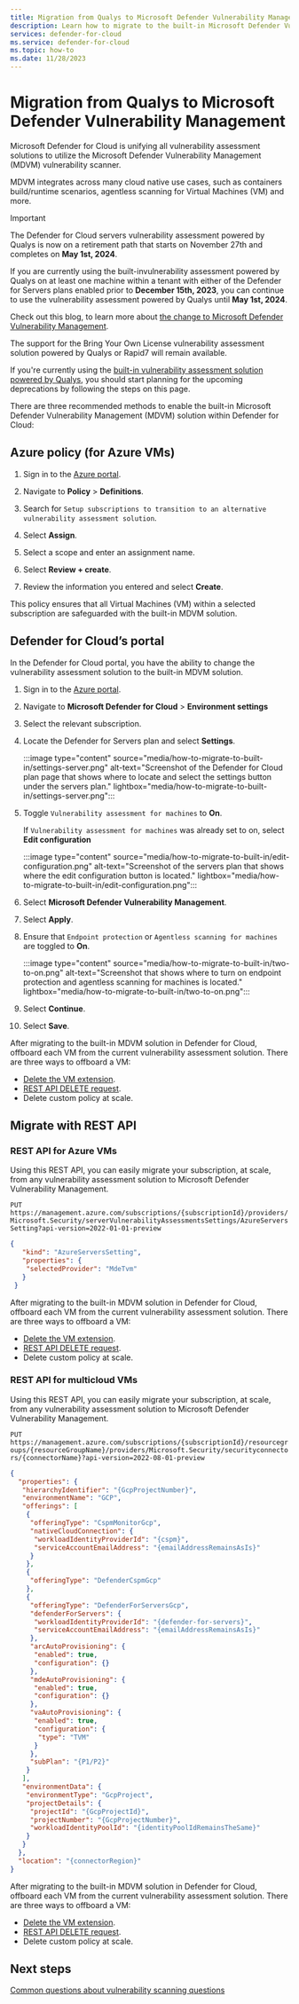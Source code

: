 ```yaml
---
title: Migration from Qualys to Microsoft Defender Vulnerability Management
description: Learn how to migrate to the built-in Microsoft Defender Vulnerability Management solution in Microsoft Defender for Cloud
services: defender-for-cloud
ms.service: defender-for-cloud
ms.topic: how-to
ms.date: 11/28/2023
---
```


# Migration from Qualys to Microsoft Defender Vulnerability Management

Microsoft Defender for Cloud is unifying all vulnerability assessment solutions to utilize the Microsoft Defender Vulnerability Management (MDVM) vulnerability scanner. 

MDVM integrates across many cloud native use cases, such as containers build/runtime scenarios, agentless scanning for Virtual Machines (VM) and more. 

> [!IMPORTANT]
> The Defender for Cloud servers vulnerability assessment powered by Qualys is now on a retirement path that starts on November 27th and completes on **May 1st, 2024**.
>
> If you are currently using the built-invulnerability assessment powered by Qualys on at least one machine within a tenant with either of the Defender for Servers plans enabled prior to **December 15th, 2023**, you can continue to use the vulnerability assessment powered by Qualys until **May 1st, 2024**.
>
> Check out this blog, to learn more about [the change to Microsoft Defender Vulnerability Management](https://techcommunity.microsoft.com/t5/microsoft-defender-for-cloud/defender-for-cloud-unified-vulnerability-assessment-powered-by/ba-p/3990112).
>
> The support for the Bring Your Own License vulnerability assessment solution powered by Qualys or Rapid7 will remain available.

If you're currently using the [built-in vulnerability assessment solution powered by Qualys](deploy-vulnerability-assessment-vm.md), you should start planning for the upcoming deprecations by following the steps on this page.

There are three recommended methods to enable the built-in Microsoft Defender Vulnerability Management (MDVM) solution within Defender for Cloud:

## Azure policy (for Azure VMs) 

1. Sign in to the [Azure portal](https://portal.azure.com/).

1. Navigate to **Policy** > **Definitions**.

1. Search for `Setup subscriptions to transition to an alternative vulnerability assessment solution`. 

1. Select **Assign**.

1. Select a scope and enter an assignment name.

1. Select **Review + create**.

1. Review the information you entered and select **Create**.
 
This policy ensures that all Virtual Machines (VM) within a selected subscription are safeguarded with the built-in MDVM solution. 

## Defender for Cloud’s portal 

In the Defender for Cloud portal, you have the ability to change the vulnerability assessment solution to the built-in MDVM solution. 

1. Sign in to the [Azure portal](https://portal.azure.com/).

1. Navigate to **Microsoft Defender for Cloud** > **Environment settings** 

1. Select the relevant subscription.

1. Locate the Defender for Servers plan and select **Settings**.

    :::image type="content" source="media/how-to-migrate-to-built-in/settings-server.png" alt-text="Screenshot of the Defender for Cloud plan page that shows where to locate and select the settings button under the servers plan." lightbox="media/how-to-migrate-to-built-in/settings-server.png":::

1. Toggle `Vulnerability assessment for machines` to **On**.

    If `Vulnerability assessment for machines` was already set to on, select **Edit configuration**

    :::image type="content" source="media/how-to-migrate-to-built-in/edit-configuration.png" alt-text="Screenshot of the servers plan that shows where the edit configuration button is located." lightbox="media/how-to-migrate-to-built-in/edit-configuration.png":::

1. Select **Microsoft Defender Vulnerability Management**.

1. Select **Apply**. 

1. Ensure that `Endpoint protection` or `Agentless scanning for machines` are toggled to **On**.

    :::image type="content" source="media/how-to-migrate-to-built-in/two-to-on.png" alt-text="Screenshot that shows where to turn on endpoint protection and agentless scanning for machines is located." lightbox="media/how-to-migrate-to-built-in/two-to-on.png":::

1. Select **Continue**.

1. Select **Save**.

After migrating to the built-in MDVM solution in Defender for Cloud, offboard each VM from the current vulnerability assessment solution. There are three ways to offboard a VM:

- [Delete the VM extension](/powershell/module/az.compute/remove-azvmextension?view=azps-11.0.0).
- [REST API DELETE request](/rest/api/compute/virtual-machine-extensions/delete?view=rest-compute-2023-07-01&tabs=HTTP).
- Delete custom policy at scale.

## Migrate with REST API

### REST API for Azure VMs

Using this REST API, you can easily migrate your subscription, at scale, from any vulnerability assessment solution to Microsoft Defender Vulnerability Management.

`PUT https://management.azure.com/subscriptions/{subscriptionId}/providers/Microsoft.Security/serverVulnerabilityAssessmentsSettings/AzureServersSetting?api-version=2022-01-01-preview`

```json
{
   "kind": "AzureServersSetting",
   "properties": {
    "selectedProvider": "MdeTvm"
   }
 }
```

After migrating to the built-in MDVM solution in Defender for Cloud, offboard each VM from the current vulnerability assessment solution. There are three ways to offboard a VM:

- [Delete the VM extension](/powershell/module/az.compute/remove-azvmextension?view=azps-11.0.0).
- [REST API DELETE request](/rest/api/compute/virtual-machine-extensions/delete?view=rest-compute-2023-07-01&tabs=HTTP).
- Delete custom policy at scale.

### REST API for multicloud VMs

Using this REST API, you can easily migrate your subscription, at scale, from any vulnerability assessment solution to Microsoft Defender Vulnerability Management.

`PUT https://management.azure.com/subscriptions/{subscriptionId}/resourcegroups/{resourceGroupName}/providers/Microsoft.Security/securityconnectors/{connectorName}?api-version=2022-08-01-preview`

```json
{
  "properties": {
   "hierarchyIdentifier": "{GcpProjectNumber}",
   "environmentName": "GCP",
   "offerings": [
​    {
​     "offeringType": "CspmMonitorGcp",
​     "nativeCloudConnection": {
​      "workloadIdentityProviderId": "{cspm}",
​      "serviceAccountEmailAddress": "{emailAddressRemainsAsIs}"
​     }
​    },
​    {
​     "offeringType": "DefenderCspmGcp"
​    },
​    {
​     "offeringType": "DefenderForServersGcp",
​     "defenderForServers": {
​      "workloadIdentityProviderId": "{defender-for-servers}",
​      "serviceAccountEmailAddress": "{emailAddressRemainsAsIs}"
​     },
​     "arcAutoProvisioning": {
​      "enabled": true,
​      "configuration": {}
​     },
​     "mdeAutoProvisioning": {
​      "enabled": true,
​      "configuration": {}
​     },
​     "vaAutoProvisioning": {
​      "enabled": true,
​      "configuration": {
​       "type": "TVM"
​      }
​     },
​     "subPlan": "{P1/P2}"
​    }
   ],
   "environmentData": {
​    "environmentType": "GcpProject",
​    "projectDetails": {
​     "projectId": "{GcpProjectId}",
​     "projectNumber": "{GcpProjectNumber}",
​     "workloadIdentityPoolId": "{identityPoolIdRemainsTheSame}"
​    }
   }
  },
  "location": "{connectorRegion}"
}
```

After migrating to the built-in MDVM solution in Defender for Cloud, offboard each VM from the current vulnerability assessment solution. There are three ways to offboard a VM:

- [Delete the VM extension](/powershell/module/az.compute/remove-azvmextension?view=azps-11.0.0).
- [REST API DELETE request](/rest/api/compute/virtual-machine-extensions/delete?view=rest-compute-2023-07-01&tabs=HTTP).
- Delete custom policy at scale.

## Next steps

[Common questions about vulnerability scanning questions](faq-scanner-detection.yml)
